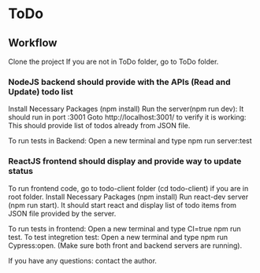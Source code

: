 # ToDo

## Workflow
Clone the project
If you are not in ToDo folder, go to ToDo folder.
### NodeJS backend should provide with the APIs (Read and Update) todo list
Install Necessary Packages (npm install)
Run the server(npm run dev): It should run in port :3001
Goto http://localhost:3001/ to verify it is working: This should provide list of todos already from JSON file.

To run tests in Backend: Open a new terminal and type npm run server:test


### ReactJS frontend should display and provide way to update status
To run frontend code, go to todo-client folder (cd todo-client) if you are in root folder.
Install Necessary Packages (npm install)
Run react-dev server (npm run start). It should start react and display list of todo items from JSON file provided by the server. 

To run tests in frontend: Open a new terminal and type CI=true npm run test.
To test integretion test: Open a new terminal and type npm run Cypress:open. (Make sure both front and backend servers are running).

If you have any questions: contact the author.



